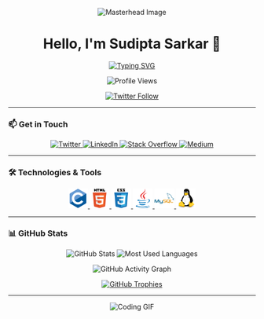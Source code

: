 <p align="center">
  <img src="https://images.unsplash.com/photo-1648737966636-2fc3a5fffc8a?q=80&w=2070&auto=format&fit=crop&ixlib=rb-4.0.3&ixid=M3wxMjA3fDB8MHxwaG90by1wYWdlfHx8fGVufDB8fHx8fA%3D%3D" 
       alt="Masterhead Image" 
       width="900" height="400"/>
</p>

<h1 align="center">Hello, I'm Sudipta Sarkar 👋</h1>

<p align="center">
  <a href="https://git.io/typing-svg">
    <img src="https://readme-typing-svg.herokuapp.com?font=Fira+Code&weight=600&size=22&pause=1000&color=0e75b6&width=600&lines=Aspiring+Software+Developer;AI+%26+Cybersecurity+Enthusiast;Passionate+about+Programming+%26+Tech" alt="Typing SVG"/>
  </a>
</p>

<p align="center">
  <img src="https://komarev.com/ghpvc/?username=itzsudipta&label=Visitors&color=blue&style=plastic" alt="Profile Views" />
</p>

<p align="center">
  <a href="https://twitter.com/cstsudipta" target="_blank">
    <img src="https://img.shields.io/twitter/follow/cstsudipta?logo=twitter&style=for-the-badge" alt="Twitter Follow" />
  </a>
</p>

---

### 📫 Get in Touch  
<p align="center">
  <a href="https://twitter.com/cstsudipta" target="_blank">
    <img src="https://raw.githubusercontent.com/rahuldkjain/github-profile-readme-generator/master/src/images/icons/Social/twitter.svg" alt="Twitter" height="30" width="40" />
  </a>
  <a href="https://www.linkedin.com/in/infosudipta" target="_blank">
    <img src="https://raw.githubusercontent.com/rahuldkjain/github-profile-readme-generator/master/src/images/icons/Social/linked-in-alt.svg" alt="LinkedIn" height="30" width="40" />
  </a>
  <a href="https://stackoverflow.com/users/27558345/sudipta-sarkar" target="_blank">
    <img src="https://raw.githubusercontent.com/rahuldkjain/github-profile-readme-generator/master/src/images/icons/Social/stack-overflow.svg" alt="Stack Overflow" height="30" width="40" />
  </a>
  <a href="https://medium.com/@info.sudipta.nit" target="_blank">
    <img src="https://raw.githubusercontent.com/rahuldkjain/github-profile-readme-generator/master/src/images/icons/Social/medium.svg" alt="Medium" height="30" width="40" />
  </a>
</p>

---

### 🛠️ Technologies & Tools  
<p align="center">
  <a href="https://www.cprogramming.com/" target="_blank">
    <img src="https://raw.githubusercontent.com/devicons/devicon/master/icons/c/c-original.svg" alt="C" width="40" height="40" />
  </a>
  <a href="https://www.w3schools.com/html/" target="_blank">
    <img src="https://raw.githubusercontent.com/devicons/devicon/master/icons/html5/html5-original-wordmark.svg" alt="HTML5" width="40" height="40" />
  </a>
  <a href="https://www.w3schools.com/css/" target="_blank">
    <img src="https://raw.githubusercontent.com/devicons/devicon/master/icons/css3/css3-original-wordmark.svg" alt="CSS3" width="40" height="40" />
  </a>
  <a href="https://www.java.com" target="_blank">
    <img src="https://raw.githubusercontent.com/devicons/devicon/master/icons/java/java-original.svg" alt="Java" width="40" height="40" />
  </a>
  <a href="https://www.mysql.com/" target="_blank">
    <img src="https://raw.githubusercontent.com/devicons/devicon/master/icons/mysql/mysql-original-wordmark.svg" alt="MySQL" width="40" height="40" />
  </a>
  <a href="https://www.linux.org/" target="_blank">
    <img src="https://raw.githubusercontent.com/devicons/devicon/master/icons/linux/linux-original.svg" alt="Linux" width="40" height="40" />
  </a>
</p>

---

### 📊 GitHub Stats  
<p align="center">
  <img src="https://github-readme-stats.vercel.app/api?username=itzsudipta&show_icons=true&theme=radical" alt="GitHub Stats" width="48%" />
  <img src="https://github-readme-stats.vercel.app/api/top-langs?username=itzsudipta&show_icons=true&locale=en&layout=compact&theme=radical" alt="Most Used Languages" width="48%" />
</p>

<p align="center">
  <img src="https://github-readme-activity-graph.vercel.app/graph?username=itzsudipta&theme=tokyo-night" alt="GitHub Activity Graph" />
</p>

<p align="center">
  <a href="https://github.com/ryo-ma/github-profile-trophy">
    <img src="https://github-profile-trophy.vercel.app/?username=itzsudipta&theme=onedark" alt="GitHub Trophies" />
  </a>
</p>

---

<p align="center">
  <img src="https://media.giphy.com/media/qgQUggAC3Pfv687qPC/giphy.gif" width="400" alt="Coding GIF">
</p>
